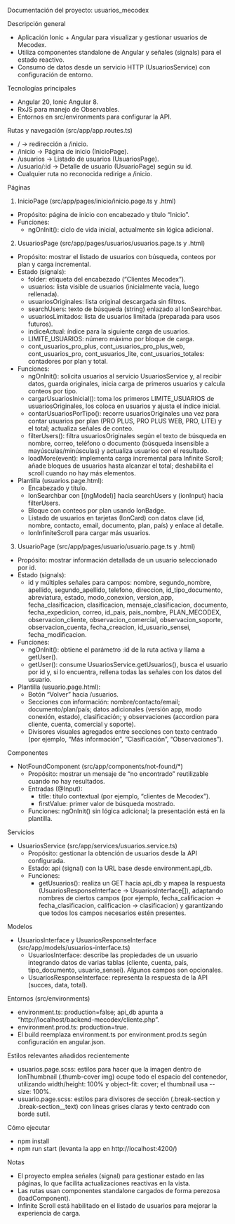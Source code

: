 Documentación del proyecto: usuarios_mecodex

Descripción general
- Aplicación Ionic + Angular para visualizar y gestionar usuarios de Mecodex.
- Utiliza componentes standalone de Angular y señales (signals) para el estado reactivo.
- Consumo de datos desde un servicio HTTP (UsuariosService) con configuración de entorno.

Tecnologías principales
- Angular 20, Ionic Angular 8.
- RxJS para manejo de Observables.
- Entornos en src/environments para configurar la API.

Rutas y navegación (src/app/app.routes.ts)
- /  → redirección a /inicio.
- /inicio → Página de inicio (InicioPage).
- /usuarios → Listado de usuarios (UsuariosPage).
- /usuario/:id → Detalle de usuario (UsuarioPage) según su id.
- Cualquier ruta no reconocida redirige a /inicio.

Páginas
1) InicioPage (src/app/pages/inicio/inicio.page.ts y .html)
- Propósito: página de inicio con encabezado y título “Inicio”.
- Funciones:
  - ngOnInit(): ciclo de vida inicial, actualmente sin lógica adicional.

2) UsuariosPage (src/app/pages/usuarios/usuarios.page.ts y .html)
- Propósito: mostrar el listado de usuarios con búsqueda, conteos por plan y carga incremental.
- Estado (signals):
  - folder: etiqueta del encabezado (“Clientes Mecodex”).
  - usuarios: lista visible de usuarios (inicialmente vacía, luego rellenada).
  - usuariosOriginales: lista original descargada sin filtros.
  - searchUsers: texto de búsqueda (string) enlazado al IonSearchbar.
  - usuariosLimitados: lista de usuarios limitada (preparada para usos futuros).
  - indiceActual: índice para la siguiente carga de usuarios.
  - LIMITE_USUARIOS: número máximo por bloque de carga.
  - cont_usuarios_pro_plus, cont_usuarios_pro_plus_web, cont_usuarios_pro, cont_usuarios_lite, cont_usuarios_totales: contadores por plan y total.
- Funciones:
  - ngOnInit(): solicita usuarios al servicio UsuariosService y, al recibir datos, guarda originales, inicia carga de primeros usuarios y calcula conteos por tipo.
  - cargarUsuariosInicial(): toma los primeros LIMITE_USUARIOS de usuariosOriginales, los coloca en usuarios y ajusta el índice inicial.
  - contarUsuariosPorTipo(): recorre usuariosOriginales una vez para contar usuarios por plan (PRO PLUS, PRO PLUS WEB, PRO, LITE) y el total; actualiza señales de conteo.
  - filterUsers(): filtra usuariosOriginales según el texto de búsqueda en nombre, correo, teléfono o documento (búsqueda insensible a mayúsculas/minúsculas) y actualiza usuarios con el resultado.
  - loadMore(event): implementa carga incremental para Infinite Scroll; añade bloques de usuarios hasta alcanzar el total; deshabilita el scroll cuando no hay más elementos.
- Plantilla (usuarios.page.html):
  - Encabezado y título.
  - IonSearchbar con [(ngModel)] hacia searchUsers y (ionInput) hacia filterUsers.
  - Bloque con conteos por plan usando IonBadge.
  - Listado de usuarios en tarjetas (IonCard) con datos clave (id, nombre, contacto, email, documento, plan, país) y enlace al detalle.
  - IonInfiniteScroll para cargar más usuarios.

3) UsuarioPage (src/app/pages/usuario/usuario.page.ts y .html)
- Propósito: mostrar información detallada de un usuario seleccionado por id.
- Estado (signals):
  - id y múltiples señales para campos: nombre, segundo_nombre, apellido, segundo_apellido, telefono, direccion, id_tipo_documento, abreviatura, estado, modo_conexion, version_app, fecha_clasificacion, clasificacion, mensaje_clasificacion, documento, fecha_expedicion, correo, id_pais, pais_nombre, PLAN_MECODEX, observacion_cliente, observacion_comercial, observacion_soporte, observacion_cuenta, fecha_creacion, id_usuario_sensei, fecha_modificacion.
- Funciones:
  - ngOnInit(): obtiene el parámetro :id de la ruta activa y llama a getUser().
  - getUser(): consume UsuariosService.getUsuarios(), busca el usuario por id y, si lo encuentra, rellena todas las señales con los datos del usuario.
- Plantilla (usuario.page.html):
  - Botón “Volver” hacia /usuarios.
  - Secciones con información: nombre/contacto/email; documento/plan/país; datos adicionales (versión app, modo conexión, estado), clasificación; y observaciones (accordion para cliente, cuenta, comercial y soporte).
  - Divisores visuales agregados entre secciones con texto centrado (por ejemplo, “Más información”, “Clasificación”, “Observaciones”).

Componentes
- NotFoundComponent (src/app/components/not-found/*)
  - Propósito: mostrar un mensaje de “no encontrado” reutilizable cuando no hay resultados.
  - Entradas (@Input):
    - title: título contextual (por ejemplo, “clientes de Mecodex”).
    - firstValue: primer valor de búsqueda mostrado.
  - Funciones: ngOnInit() sin lógica adicional; la presentación está en la plantilla.

Servicios
- UsuariosService (src/app/services/usuarios.service.ts)
  - Propósito: gestionar la obtención de usuarios desde la API configurada.
  - Estado: api (signal) con la URL base desde environment.api_db.
  - Funciones:
    - getUsuarios(): realiza un GET hacia api_db y mapea la respuesta (UsuariosResponseInterface → UsuariosInterface[]), adaptando nombres de ciertos campos (por ejemplo, fecha_calificacion → fecha_clasificacion, calificacion → clasificacion) y garantizando que todos los campos necesarios estén presentes.

Modelos
- UsuariosInterface y UsuariosResponseInterface (src/app/models/usuarios-interface.ts)
  - UsuariosInterface: describe las propiedades de un usuario integrando datos de varias tablas (cliente, cuenta, país, tipo_documento, usuario_sensei). Algunos campos son opcionales.
  - UsuariosResponseInterface: representa la respuesta de la API (succes, data, total).

Entornos (src/environments)
- environment.ts: production=false; api_db apunta a “http://localhost/backend-mecodex/cliente.php”.
- environment.prod.ts: production=true.
- El build reemplaza environment.ts por environment.prod.ts según configuración en angular.json.

Estilos relevantes añadidos recientemente
- usuarios.page.scss: estilos para hacer que la imagen dentro de IonThumbnail (.thumb-cover img) ocupe todo el espacio del contenedor, utilizando width/height: 100% y object-fit: cover; el thumbnail usa --size: 100%.
- usuario.page.scss: estilos para divisores de sección (.break-section y .break-section__text) con líneas grises claras y texto centrado con borde sutil.

Cómo ejecutar
- npm install
- npm run start (levanta la app en http://localhost:4200/)

Notas
- El proyecto emplea señales (signal) para gestionar estado en las páginas, lo que facilita actualizaciones reactivas en la vista.
- Las rutas usan componentes standalone cargados de forma perezosa (loadComponent).
- Infinite Scroll está habilitado en el listado de usuarios para mejorar la experiencia de carga.